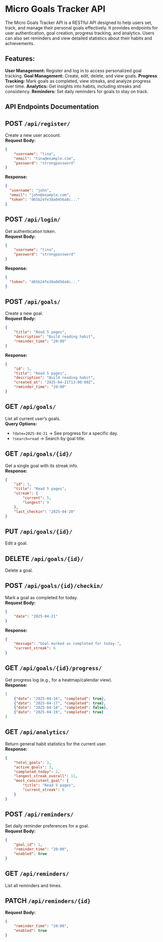 #  Micro Goals Tracker API

The Micro Goals Tracker API is a RESTful API designed to help users set, track, and manage their personal goals effectively. It provides endpoints for user authentication, goal creation, progress tracking, and analytics. Users can also set reminders and view detailed statistics about their habits and achievements.

## Features:
**User Management:** Register and log in to access personalized goal tracking.
**Goal Management:** Create, edit, delete, and view goals.
**Progress Tracking:** Mark goals as completed, view streaks, and analyze progress over time.
**Analytics:** Get insights into habits, including streaks and consistency.
**Reminders:** Set daily reminders for goals to stay on track.

## API Endpoints Documentation

## POST `/api/register/`
Create a new user account.  
**Request Body:**
```json
{
    "username": "tina",
    "email": "tina@example.com",
    "password": "strongpassword"
}
```
**Response:**
```json
{
  "username": "john",
  "email": "john@example.com",
  "token": "d65b24fe38a0456a8c..."
}
```


## POST `/api/login/`
Get authentication token.  
**Request Body:**
```json
{
    "username": "tina",
    "password": "strongpassword"
}
```
**Response:**
```json
{
  "token": "d65b24fe38a0456a8c..."
}
```


## POST `/api/goals/`
Create a new goal.  
**Request Body:**
```json
{
    "title": "Read 5 pages",
    "description": "Build reading habit",
    "reminder_time": "20:00"
}
```
**Response:**
```json
{
    "id": 1,
    "title": "Read 5 pages",
    "description": "Build reading habit",
    "created_at": "2025-04-21T13:00:00Z",
    "reminder_time": "20:00"
}
```



## GET `/api/goals/`
List all current user’s goals.  
**Query Options:**
- `?date=2025-04-21` → See progress for a specific day.  
- `?search=read` → Search by goal title.



## GET `/api/goals/{id}/`
Get a single goal with its streak info.  
**Response:**
```json
{
    "id": 1,
    "title": "Read 5 pages",
    "streak": {
        "current": 5,
        "longest": 9
    },
    "last_checkin": "2025-04-20"
}
```



## PUT `/api/goals/{id}/`
Edit a goal.



## DELETE `/api/goals/{id}/`
Delete a goal.



## POST `/api/goals/{id}/checkin/`
Mark a goal as completed for today.  
**Request Body:**
```json
{
    "date": "2025-04-21"
}
```
**Response:**
```json
{
    "message": "Goal marked as completed for today.",
    "current_streak": 6
}
```



## GET `/api/goals/{id}/progress/`
Get progress log (e.g., for a heatmap/calendar view).  
**Response:**
```json
[
    {"date": "2025-04-16", "completed": true},
    {"date": "2025-04-17", "completed": true},
    {"date": "2025-04-18", "completed": false},
    {"date": "2025-04-19", "completed": true}
]
```



## GET `/api/analytics/`
Return general habit statistics for the current user.  
**Response:**
```json
{
    "total_goals": 3,
    "active_goals": 3,
    "completed_today": 2,
    "longest_streak_overall": 11,
    "most_consistent_goal": {
        "title": "Read 5 pages",
        "current_streak": 6
    }
}
```



## POST `/api/reminders/`
Set daily reminder preferences for a goal.  
**Request Body:**
```json
{
    "goal_id": 1,
    "reminder_time": "20:00",
    "enabled": true
}
```



## GET `/api/reminders/`
List all reminders and times.  

## PATCH `/api/reminders/{id}`
**Request Body:**
```json
{
    "reminder_time": "20:00",
    "enabled": true
}
```